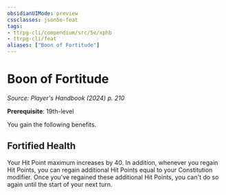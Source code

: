 ```yaml
---
obsidianUIMode: preview
cssclasses: json5e-feat
tags:
- ttrpg-cli/compendium/src/5e/xphb
- ttrpg-cli/feat
aliases: ["Boon of Fortitude"]
---
```

# Boon of Fortitude
*Source: Player's Handbook (2024) p. 210*  

**Prerequisite**: 19th-level

You gain the following benefits.

## Fortified Health

Your Hit Point maximum increases by 40. In addition, whenever you regain Hit Points, you can regain additional Hit Points equal to your Constitution modifier. Once you've regained these additional Hit Points, you can't do so again until the start of your next turn.